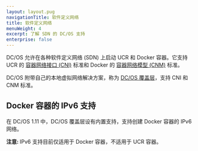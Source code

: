 ```yaml
---
layout: layout.pug
navigationTitle: 软件定义网络
title: 软件定义网络
menuWeight: 4
excerpt: 了解 SDN 的 DC/OS 支持
enterprise: false
---
```



DC/OS 允许在各种软件定义网络 (SDN) 上启动 UCR 和 Docker 容器。它支持 UCR 的 [容器网络接口 (CNI)](https://github.com/containernetworking/cni) 标准和 Docker 的 [容器网络模型 (CNM)](https://github.com/docker/libnetwork/blob/master/docs/design.md) 标准。

DC/OS 附带自己的本地虚拟网络解决方案，称为 [DC/OS 覆盖层](/dcos/cn/1.11/networking/SDN/dcos-overlay/)，支持 CNI 和 CNM 标准。

## Docker 容器的 IPv6 支持
在 DC/OS 1.11 中，DC/OS 覆盖层设有内置支持，支持创建 Docker 容器的 IPv6 网络。

<p class="message--note"><strong>注意: </strong>IPv6 支持目前仅适用于 Docker 容器，不适用于 UCR 容器。</p>
